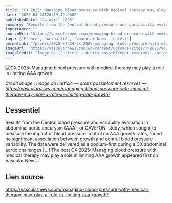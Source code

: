 ```yaml
---
title: "CX 2025: Managing blood pressure with medical therapy may play a role in limiting AAA growth"
date: "2025-04-24T20:19:49.000Z"
publishedDate: "24 avril 2025"
summary: "Results from the Central blood pressure and variability evaluation in abdominal aortic aneurysm (AAA), or CAVE-ON, study, which sought to measure the impact of blood pressure control on AAA growth rates, found no significant association between growth and central blood pressure variability. The data were delivered as a podium-first during a CX abdominal aortic challenges [&#8230;] The post CX 2025: Managing blood pressure with medical therapy may play a role in limiting AAA growth appeared first on Vascular News ."
importance: ""
sourceUrl: "https://vascularnews.com/managing-blood-pressure-with-medical-therapy-may-play-a-role-in-limiting-aaa-growth/"
tags: ["France", "Actualité", "Vascular News — Latest"]
permalink: "/papers/2025-04-24-cx-2025-managing-blood-pressure-with-medical-therapy-may-play-a-role-in-limiting-aaa-growth"
imageUrl: "https://vascularnews.com/wp-content/uploads/sites/7/2025/04/Bicknell-featured-image-DN3.jpg"
imageCredit: "Image de l’article — droits possiblement réservés — https://vascularnews.com/managing-blood-pressure-with-medical-therapy-may-play-a-role-in-limiting-aaa-growth/"
---
```


![CX 2025: Managing blood pressure with medical therapy may play a role in limiting AAA growth](https://vascularnews.com/wp-content/uploads/sites/7/2025/04/Bicknell-featured-image-DN3.jpg)

*Crédit image : Image de l’article — droits possiblement réservés — https://vascularnews.com/managing-blood-pressure-with-medical-therapy-may-play-a-role-in-limiting-aaa-growth/*

## L’essentiel

Results from the Central blood pressure and variability evaluation in abdominal aortic aneurysm (AAA), or CAVE-ON, study, which sought to measure the impact of blood pressure control on AAA growth rates, found no significant association between growth and central blood pressure variability. The data were delivered as a podium-first during a CX abdominal aortic challenges [&#8230;] The post CX 2025: Managing blood pressure with medical therapy may play a role in limiting AAA growth appeared first on Vascular News .

## Lien source

https://vascularnews.com/managing-blood-pressure-with-medical-therapy-may-play-a-role-in-limiting-aaa-growth/

